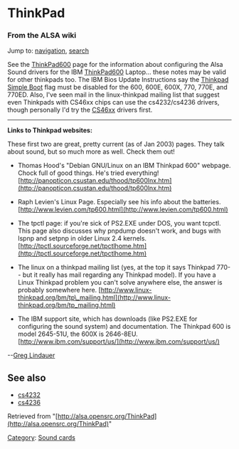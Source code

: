 ThinkPad
========

### From the ALSA wiki

Jump to: [navigation](#mw-head), [search](#p-search)

See the [ThinkPad600](/ThinkPad600 "ThinkPad600") page for the
information about configuring the Alsa Sound drivers for the IBM
[ThinkPad600](/ThinkPad600 "ThinkPad600") Laptop... these notes may be
valid for other thinkpads too. The IBM Bios Update Instructions say the
[Thinkpad Simple Boot](/Thinkpad_Simple_Boot "Thinkpad Simple Boot")
flag must be disabled for the 600, 600E, 600X, 770, 770E, and 770ED.
Also, I've seen mail in the linux-thinkpad mailing list that suggest
even Thinkpads with CS46xx chips can use the cs4232/cs4236 drivers,
though personally I'd try the
[CS46xx](?title=CS46xx&action=edit&redlink=1 "CS46xx (page does not exist)")
drivers first.

* * * * *

**Links to Thinkpad websites:**

These first two are great, pretty current (as of Jan 2003) pages. They
talk about sound, but so much more as well. Check them out!

-   Thomas Hood's "Debian GNU/Linux on an IBM Thinkpad 600" webpage.
    Chock full of good things. He's tried everything!
    [http://panopticon.csustan.edu/thood/tp600lnx.htm](http://panopticon.csustan.edu/thood/tp600lnx.htm)

-   Raph Levien's Linux Page. Especially see his info about the
    batteries.
    [http://www.levien.com/tp600.html](http://www.levien.com/tp600.html)

-   The tpctl page: if you're sick of PS2.EXE under DOS, you want
    tcpctl. This page also discusses why pnpdump doesn't work, and bugs
    with lspnp and setpnp in older Linux 2.4 kernels.
    [http://tpctl.sourceforge.net/tpctlhome.htm](http://tpctl.sourceforge.net/tpctlhome.htm)

-   The linux on a thinkpad mailing list (yes, at the top it says
    Thinkpad 770-- but it really has mail regarding any Thinkpad model).
    If you have a Linux Thinkpad problem you can't solve anywhere else,
    the answer is probably somewhere here.
    [http://www.linux-thinkpad.org/bm/tp\_mailing.html](http://www.linux-thinkpad.org/bm/tp_mailing.html)

-   The IBM support site, which has downloads (like PS2.EXE for
    configuring the sound system) and documentation. The Thinkpad 600 is
    model 2645-51U, the 600X is 2646-8EU.
    [http://www.ibm.com/support/us/](http://www.ibm.com/support/us/)

--[Greg Lindauer](/User:GregLindauer "User:GregLindauer")

See also
--------

-   [cs4232](/Cs4232 "Cs4232")
-   [cs4236](/Cs4236 "Cs4236")

Retrieved from
"[http://alsa.opensrc.org/ThinkPad](http://alsa.opensrc.org/ThinkPad)"

[Category](/Special:Categories "Special:Categories"): [Sound
cards](/Category:Sound_cards "Category:Sound cards")

